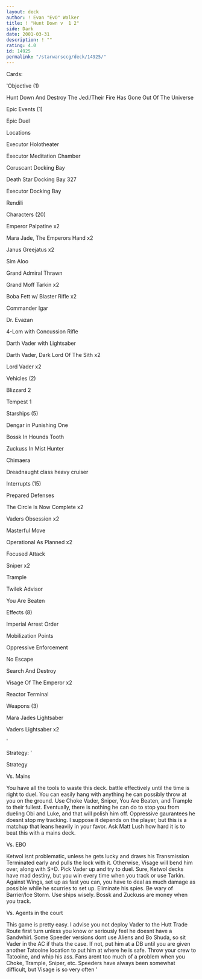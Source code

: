 ```yaml
---
layout: deck
author: ! Evan "EvO" Walker
title: ! "Hunt Down v  1 2"
side: Dark
date: 2001-03-31
description: ! ""
rating: 4.0
id: 14925
permalink: "/starwarsccg/deck/14925/"
---
```

Cards: 

'Objective (1) 

Hunt Down And Destroy The Jedi/Their Fire Has Gone Out Of The Universe 


Epic Events (1) 

Epic Duel 


Locations 

Executor Holotheater 

Executor Meditation Chamber 

Coruscant Docking Bay 

Death Star Docking Bay 327 

Executor Docking Bay 

Rendili 


Characters (20) 

Emperor Palpatine x2 

Mara Jade, The Emperors Hand x2 

Janus Greejatus x2 

Sim Aloo 

Grand Admiral Thrawn 

Grand Moff Tarkin x2 

Boba Fett w/ Blaster Rifle x2 

Commander Igar 

Dr. Evazan 

4-Lom with Concussion Rifle 

Darth Vader with Lightsaber 

Darth Vader, Dark Lord Of The Sith x2 

Lord Vader x2 



Vehicles (2) 

Blizzard 2 

Tempest 1 


Starships (5) 

Dengar in Punishing One 

Bossk In Hounds Tooth 

Zuckuss In Mist Hunter 

Chimaera 

Dreadnaught class heavy cruiser 


Interrupts (15) 

Prepared Defenses 

The Circle Is Now Complete x2 

Vaders Obsession x2 

Masterful Move 

Operational As Planned x2 

Focused Attack 

Sniper x2 

Trample 

Twilek Advisor 

You Are Beaten 


Effects (8) 

Imperial Arrest Order 

Mobilization Points 

Oppressive Enforcement 

No Escape 

Search And Destroy 

Visage Of The Emperor x2 

Reactor Terminal 


Weapons (3) 

Mara Jades Lightsaber 

Vaders Lightsaber x2 






'

Strategy: '

Strategy



Vs. Mains 

You have all the tools to waste this deck. battle effectively until the time is right to duel. You can easily hang with anything he can possibly throw at you on the ground. Use Choke Vader, Sniper, You Are Beaten, and Trample to their fullest. Eventually, there is nothing he can do to stop you from dueling Obi and Luke, and that will polish him off. Oppressive gaurantees he doesnt stop my tracking. I suppose it depends on the player, but this is a matchup that leans heavily in your favor. Ask Matt Lush how hard it is to beat this with a mains deck. 


Vs. EBO 

Ketwol isnt problematic, unless he gets lucky and draws his Transmission Terminated early and pulls the lock with it. Otherwise, Visage will bend him over, along with S+D. Pick Vader up and try to duel. Sure, Ketwol decks have mad destiny, but you win every time when you track or use Tarkin. Against Wings, set up as fast you can, you have to deal as much damage as possible while he scurries to set up. Eliminate his spies. Be wary of Barrier/Ice Storm. Use ships wisely. Bossk and Zuckuss are money when you track. 


Vs. Agents in the court 

This game is pretty easy. I advise you not deploy Vader to the Hutt Trade Route first turn unless you know or seriously feel he doesnt have a Sandwhirl. Some Speeder versions dont use Aliens and Bo Shuda, so sit Vader in the AC if thats the case. If not, put him at a DB until you are given another Tatooine location to put him at where he is safe. Throw your crew to Tatooine, and whip his ass. Fans arent too much of a problem when you Choke, Trample, Sniper, etc. Speeders have always been somewhat difficult, but Visage is so very often   '
